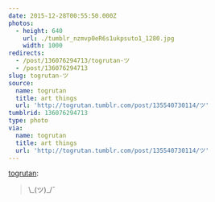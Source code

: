 ```yaml
---
date: 2015-12-28T00:55:50.000Z
photos:
  - height: 640
    url: ./tumblr_nzmvp0eR6s1ukpsuto1_1280.jpg
    width: 1000
redirects:
  - /post/136076294713/togrutan-ツ
  - /post/136076294713
slug: togrutan-ツ
source:
  name: togrutan
  title: art things
  url: 'http://togrutan.tumblr.com/post/135540730114/ツ'
tumblrid: 136076294713
type: photo
via:
  name: togrutan
  title: art things
  url: 'http://togrutan.tumblr.com/post/135540730114/ツ'
---
```

<p><a href="http://togrutan.tumblr.com/post/135540730114/%E3%83%84" class="tumblr_blog">togrutan</a>:</p>

<blockquote><p>\_(ツ)_/¯<br/></p></blockquote>
